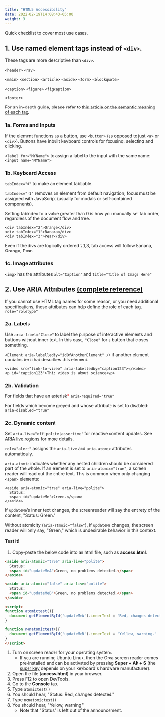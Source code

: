 ```yaml
---
title: "HTML5 Accessibility"
date: 2022-02-19T14:08:43-05:00
weight: 3
---
```


Quick checklist to cover most use cases.

## 1. Use named element tags instead of `<div>`.

These tags are more descriptive than `<div>`.

`<header>`
`<nav>`

`<main>`
`<section>`
`<article>`
`<aside>`
`<form>`
`<blockquote>`

`<caption>`
`<figure>`
`<figcaption>`

`<footer>`

For an in-depth guide, please refer to [this article on the semantic meaning of each tag](https://developer.mozilla.org/en-US/docs/Web/HTML/Element).

### 1a. Forms and Inputs

If the element functions as a button, use `<button>` (as opposed to just `<a>` or `<div>`). Buttons have inbuilt keyboard controls for focusing, selecting and clicking.

`<label for="MYName">` to assign a label to the input with the same name: `<input name="MYName">`

### 1b. Keyboard Access

`tabIndex="0"` to make an element tabbable.

`tabIndex="-1"` removes an element from default navigation; focus must be assigned with JavaScript (usually for modals or self-contained components).

Setting tabIndex to a value greater than 0 is how you manually set tab order, regardless of the document flow and tree.

```
<div tabIndex="2">Orange</div>
<div tabIndex="1">Banana</div>
<div tabIndex="3">Pear</div>
```

Even if the divs are logically ordered 2,1,3, tab access will follow Banana, Orange, Pear.


### 1c. Image attributes

`<img>` has the attributes `alt="Caption"` and `title="Title of Image Here"`

## 2. Use ARIA Attributes [(complete reference)](https://www.w3.org/TR/wai-aria-1.1/)

If you cannot use HTML tag names for some reason, or you need additional specifications, these attributes can help define the role of each tag.
`role="roletype"`

### 2a. Labels

Use `aria-label="Close"` to label the purpose of interactive elements and buttons without inner text. In this case, `"Close"` for a button that closes something.

`<Element aria-labelledby="idOfAnotherElement" />` if another element contains text that describes this element.

```
<video src="link-to-video" aria-labelledby="caption123"></video>
<p id="caption123">This video is about science</p>
```

### 2b. Validation

For fields that have an asterisk<span style="color:red;">*</span>  `aria-required="true"`

For fields which become greyed and whose attribute is set to disabled: `aria-disabled="true"`

### 2c. Dynamic content

Set `aria-live="off|polite|assertive"` for reactive content updates. See [ARIA live regions](https://developer.mozilla.org/en-US/docs/Web/Accessibility/ARIA/ARIA_Live_Regions) for more details.

`role="alert"` assigns the `aria-live` and `aria-atomic` attributes automatically.

`aria-atomic` indicates whether any nested children should be considered part of the whole. If an element is set to `aria-atomic="true"`, a screen reader will read out the entire text. This is common when only changing `<span>` elements:

```
<aside aria-atomic="true" aria-live="polite">
  Status:
  <span id="updateMe">Green.</span>
</aside>
```

If `updateMe`'s inner text changes, the screenreader will say the entirety of the content, "Status: Green."

Without atomicity (`aria-atmoic="false"`), if `updateMe` changes, the screen reader will only say, "Green," which is undesirable behavior in this context.


#### Test it!

1. Copy-paste the below code into an html file, such as **access.html**.

```html
<aside aria-atomic="true" aria-live="polite">
  Status:
  <span id="updateMeA">Green, no problems detected.</span>
</aside>

<aside aria-atomic="false" aria-live="polite">
  Status:
  <span id="updateMeB">Green, no problems detected.</span>
</aside>

<script>
function atomictest(){
  document.getElementById('updateMeA').innerText = 'Red, changes detected.'
}

function nonatomictest(){
  document.getElementById('updateMeB').innerText = 'Yellow, warning.'
}
</script>
```


1. Turn on screen reader for your operating system.
   - If you are running Ubuntu Linux, then the Orca screen reader comes pre-installed and can be activated by pressing **Super + Alt + S** (the [super key](https://help.ubuntu.com/stable/ubuntu-help/keyboard-key-super.html.en) depends on your keyboard's hardware manufacturer).
2. Open the file (**access.html**) in your browser.
3. Press F12 to open DevTools.
4. Go to the **Console** tab.
5. Type `atomictest()`
6. You should hear, "Status: Red, changes detected."
7. Type `nonatomictest()`
8. You should hear, "Yellow, warning."
   - Note that "Status" is left out of the announcement.